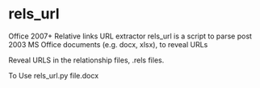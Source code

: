 # rels_url
Office 2007+ Relative links URL extractor
rels_url is a script to parse post 2003 MS Office documents (e.g. docx, xlsx), to reveal URLs  

Reveal URLS in the relationship files, .rels files.

To Use
rels_url.py  file.docx




